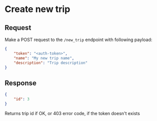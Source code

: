 # Create new trip

## Request

Make a POST request to the `/new_trip` endpoint with following payload:

```json
{
    "token": "<auth-token>",
    "name": "My new trip name",
    "description": "Trip description"
}
```

## Response
```json
{
    "id": 3
}
```
Returns trip id if OK, or 403 error code, if the token doesn't exists
